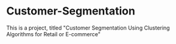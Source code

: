 # Customer-Segmentation
This is a project, titled "Customer Segmentation Using Clustering Algorithms for Retail or E-commerce" 
